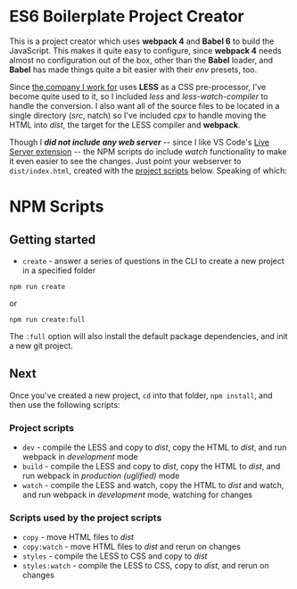 # ES6 Boilerplate Project Creator
This is a project creator which uses __webpack 4__ and __Babel 6__ to build the JavaScript. This makes it quite easy to configure, since __webpack 4__ needs almost no configuration out of the box, other than the __Babel__ loader, and __Babel__ has made things quite a bit easier with their *env* presets, too.

Since [the company I work for](https://squarespace.com) uses __LESS__ as a CSS pre-processor, I've become quite used to it, so I included *less* and *less-watch-compiler* to handle the conversion. I also want all of the source files to be located in a single directory (*src*, natch) so I've included *cpx* to handle moving the HTML into *dist*, the target for the LESS compiler and __webpack__.

Though I **_did not include any web server_** -- since I like VS Code's [Live Server extension](https://marketplace.visualstudio.com/items?itemName=ritwickdey.LiveServer) -- the NPM scripts do include *watch* functionality to make it even easier to see the changes. Just point your webserver to `dist/index.html`, created with the [project scripts](#project-scripts) below. Speaking of which:

# NPM Scripts
## Getting started
* `create` - answer a series of questions in the CLI to create a new project in a specified folder
```node
npm run create
```
or
```node
npm run create:full
```
The `:full` option will also install the default package dependencies, and init a new git project.

## Next
Once you've created a new project, `cd` into that folder, `npm install`, and then use the following scripts:

### Project scripts
* `dev` - compile the LESS and copy to *dist*, copy the HTML to *dist*, and run webpack in *development* mode
* `build` - compile the LESS and copy to *dist*, copy the HTML to *dist*, and run webpack in *production (uglified)* mode
* `watch` - compile the LESS and watch, copy the HTML to *dist* and watch, and run webpack in *development* mode, watching for changes

### Scripts used by the project scripts
* `copy` - move HTML files to *dist*
* `copy:watch` - move HTML files to *dist* and rerun on changes
* `styles` - compile the LESS to CSS and copy to *dist*
* `styles:watch` - compile the LESS to CSS, copy to *dist*, and rerun on changes
